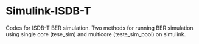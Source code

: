 # Simulink-ISDB-T
Codes for ISDB-T BER simulation.
Two methods for running BER simulation using single core (tese_sim) and multicore (teste_sim_pool) on simulink.
